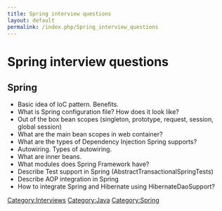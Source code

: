 ```yaml
---
title: Spring interview questions
layout: default
permalink: /index.php/Spring_interview_questions
---
```


# Spring interview questions

## Spring
- Basic idea of IoC pattern. Benefits.
- What is Spring configuration file? How does it look like?
- Out of the box bean scopes (singleton, prototype, request, session, global session)
- What are the main bean scopes in web container?
- What are the types of Dependency Injection Spring supports?
- Autowiring. Types of autowiring.
- What are inner beans.
- What modules does Spring Framework have?
- Describe Test support in Spring (AbstractTransactionalSpringTests)
- Describe AOP integration in Spring
- How to integrate Spring and Hibernate using HibernateDaoSupport? 

[Category:Interviews](Category_Interviews)
[Category:Java](Category_Java)
[Category:Spring](Category_Spring)